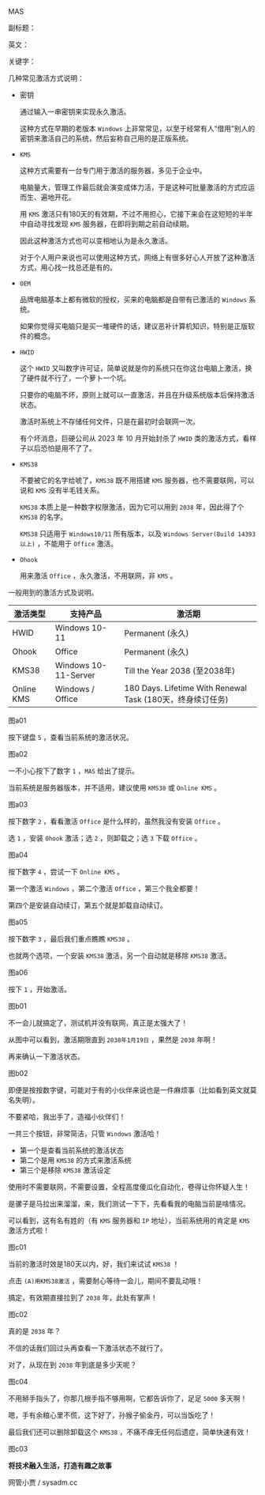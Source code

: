 MAS

副标题：

英文：

关键字：







几种常见激活方式说明：



* 密钥

  通过输入一串密钥来实现永久激活。

  这种方式在早期的老版本 `Windows` 上非常常见，以至于经常有人“借用”别人的密钥来激活自己的系统，然后妄称自己用的是正版系统。

  

* `KMS`

  这种方式需要有一台专门用于激活的服务器，多见于企业中。

  电脑量大，管理工作最后就会演变成体力活，于是这种可批量激活的方式应运而生、遍地开花。

  用 `KMS` 激活只有180天的有效期，不过不用担心，它接下来会在这短短的半年中自动寻找发现 `KMS` 服务器，在即将到期之前自动续期。

  因此这种激活方式也可以变相地认为是永久激活。

  对于个人用户来说也可以使用这种方式，网络上有很多好心人开放了这种激活方式，用心找一找总还是有的。

  

* `OEM`

  品牌电脑基本上都有微软的授权，买来的电脑都是自带有已激活的 `Windows` 系统。

  如果你觉得买电脑只是买一堆硬件的话，建议恶补计算机知识，特别是正版软件的概念。

  

* `HWID`

  这个 `HWID` 又叫数字许可证，简单说就是你的系统只在你这台电脑上激活，换了硬件就不行了，一个萝卜一个坑。

  只要你的电脑不坏，原则上就可以一直激活，并且在升级系统版本后保持激活状态。

  激活时系统上不存储任何文件，只是在最初时会联网一次。

  有个坏消息，巨硬公司从 2023 年 10 月开始封杀了 `HWID` 类的激活方式，看样子以后恐怕是用不了了。

  

* `KMS38`

  不要被它的名字给唬了，`KMS38` 既不用搭建 `KMS` 服务器，也不需要联网，可以说和 `KMS` 没有半毛钱关系。

  `KMS38` 本质上是一种数字权限激活，因为它可以用到 `2038` 年，因此得了个 `KMS38` 的名字。

  `KMS38` 只适用于 `Windows10/11` 所有版本，以及 `Windows Server(Build 14393以上)` ，不能用于 `Office` 激活。

  

* `Ohook`

  用来激活 `Office` ，永久激活，不用联网，非 `KMS` 。







一般用到的激活方式及说明。

| 激活类型   | 支持产品             | 激活期                                                     |
| ---------- | -------------------- | ---------------------------------------------------------- |
| HWID       | Windows 10-11        | Permanent (永久)                                           |
| Ohook      | Office               | Permanent (永久)                                           |
| KMS38      | Windows 10-11-Server | Till the Year 2038 (至2038年)                              |
| Online KMS | Windows / Office     | 180 Days. Lifetime With Renewal Task (180天，终身续订任务) |

图a01





按下键盘 `5` ，查看当前系统的激活状况。

图a02



一不小心按下了数字 `1` ，`MAS` 给出了提示。

当前系统是服务器版本，并不适用，建议使用 `KMS38` 或 `Online KMS` 。

图a03



按下数字 `2` ，看看激活 `Office` 是什么样的，虽然我没有安装 `Office` 。

选 `1` ，安装 `Ohook` 激活；选 `2` ，则卸载之；选 `3` 下载 `Office` 。

图a04







按下数字 `4` ，尝试一下 `Online KMS` 。

第一个激活 `Windows` ，第二个激活 `Office` ，第三个我全都要！

第四个是安装自动续订，第五个就是卸载自动续订。

图a05





按下数字 `3` ，最后我们重点瞧瞧 `KMS38` 。

也就两个选项，一个安装 `KMS38` 激活，另一个自动就是移除 `KMS38` 激活。

图a06



按下 `1` ，开始激活。

图b01





不一会儿就搞定了，测试机并没有联网，真正是太强大了！

从图中可以看到，激活期限直到 `2038年1月19日` ，果然是 `2038` 年啊！

再来确认一下激活状态。

图b02





即便是按按数字键，可能对于有的小伙伴来说也是一件麻烦事（比如看到英文就莫名失明）。

不要紧哈，我出手了，造福小伙伴们！

一共三个按钮，非常简洁，只管 `Windows` 激活哈！

* 第一个是查看当前系统的激活状态
* 第二个是用 `KMS38` 的方式来激活系统
* 第三个是移除 `KMS38` 激活设定



使用时不需要联网，不需要设置，全程高度傻瓜化自动化，卷得让你怀疑人生！

是骡子是马拉出来溜溜，来，我们测试一下下，先看看我的电脑当前是啥情况。

可以看到，这有名有姓的（有 `KMS` 服务器和 `IP` 地址），当前系统用的肯定是 `KMS` 激活方式啦！

图c01



当前的激活时效是180天以内，好，我们来试试 `KMS38` ！

点击 `(A)用KMS38激活` ，需要耐心等待一会儿，期间不要乱动哦！

搞定，有效期直接拉到了 `2038` 年，此处有掌声！

图c02



真的是 `2038` 年？

不信的话我们回过头再查看一下激活状态不就行了。

对了，从现在到 `2038` 年到底是多少天呢？

图c04



不用掰手指头了，你那几根手指不够用啊，它都告诉你了，足足 `5000` 多天啊！

嗯，手有余粮心里不慌，这下好了，孙猴子偷金丹，可以当饭吃了！



最后我们还可以删除卸载这个 `KMS38` ，不痛不痒无任何后遗症，简单快速有效！

图c03







**将技术融入生活，打造有趣之故事**

网管小贾 / sysadm.cc